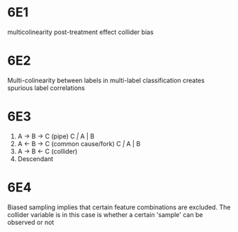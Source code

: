 # 6E1
multicolinearity
post-treatment effect
collider bias

# 6E2
Multi-colinearity between labels in multi-label classification creates spurious label correlations

# 6E3
1. A -> B -> C (pipe) C _|_ A | B
2. A <- B -> C (common cause/fork) C _|_ A | B
3. A -> B <- C (collider)
4. Descendant

# 6E4
Biased sampling implies that certain feature combinations are excluded. The collider variable is in this case is whether a certain 'sample' can be observed or not
